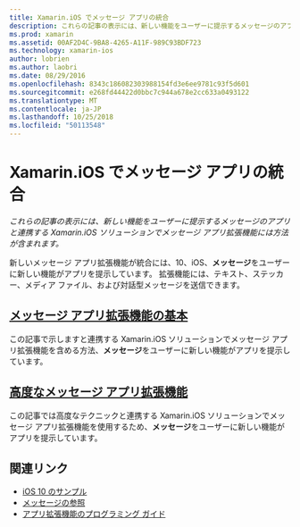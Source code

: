 ```yaml
---
title: Xamarin.iOS でメッセージ アプリの統合
description: これらの記事の表示には、新しい機能をユーザーに提示するメッセージのアプリと連携する Xamarin.iOS ソリューションでメッセージ アプリ拡張機能には方法が含まれます。
ms.prod: xamarin
ms.assetid: 00AF2D4C-9BA8-4265-A11F-989C93BDF723
ms.technology: xamarin-ios
author: lobrien
ms.author: laobri
ms.date: 08/29/2016
ms.openlocfilehash: 8343c186082303988154fd3e6ee9781c93f5d601
ms.sourcegitcommit: e268fd44422d0bbc7c944a678e2cc633a0493122
ms.translationtype: MT
ms.contentlocale: ja-JP
ms.lasthandoff: 10/25/2018
ms.locfileid: "50113548"
---
```

# <a name="message-app-integration-in-xamarinios"></a>Xamarin.iOS でメッセージ アプリの統合

_これらの記事の表示には、新しい機能をユーザーに提示するメッセージのアプリと連携する Xamarin.iOS ソリューションでメッセージ アプリ拡張機能には方法が含まれます。_

新しいメッセージ アプリ拡張機能が統合には、10、iOS、**メッセージ**をユーザーに新しい機能がアプリを提示しています。 拡張機能には、テキスト、ステッカー、メディア ファイル、および対話型メッセージを送信できます。

    
## <a name="message-app-extension-basicsiosplatformmessage-app-integrationintro-to-message-app-extensionsmd"></a>[メッセージ アプリ拡張機能の基本](~/ios/platform/message-app-integration/intro-to-message-app-extensions.md)

この記事で示しますと連携する Xamarin.iOS ソリューションでメッセージ アプリ拡張機能を含める方法、**メッセージ**をユーザーに新しい機能がアプリを提示しています。

## <a name="advanced-message-app-extensionsiosplatformmessage-app-integrationintro-to-message-app-extensionsmd"></a>[高度なメッセージ アプリ拡張機能](~/ios/platform/message-app-integration/intro-to-message-app-extensions.md)

この記事では高度なテクニックと連携する Xamarin.iOS ソリューションでメッセージ アプリ拡張機能を使用するため、**メッセージ**をユーザーに新しい機能がアプリを提示しています。


## <a name="related-links"></a>関連リンク

- [iOS 10 のサンプル](https://developer.xamarin.com/samples/ios/iOS10/)
- [メッセージの参照](https://developer.apple.com/reference/messages)
- [アプリ拡張機能のプログラミング ガイド](https://developer.apple.com/library/prerelease/content/documentation/General/Conceptual/ExtensibilityPG/index.html#//apple_ref/doc/uid/TP40014214)

